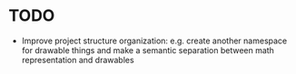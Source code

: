 # TODO
* Improve project structure organization: e.g. create another namespace for drawable things and make a semantic separation between math representation and drawables
